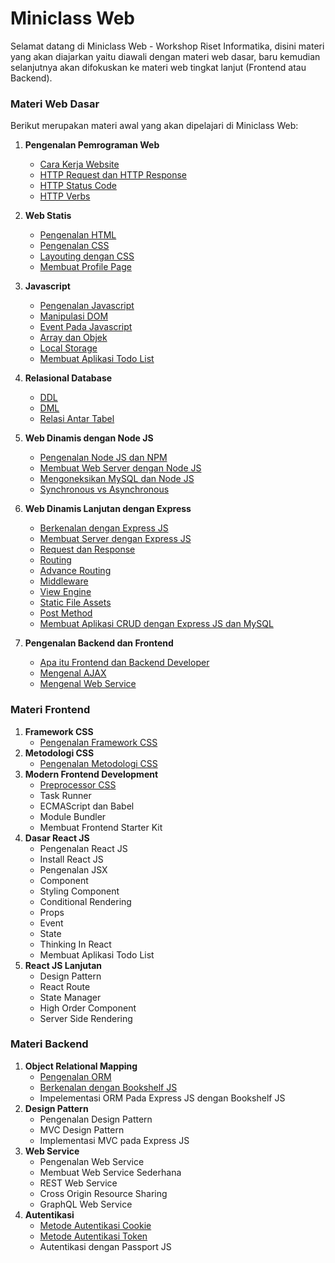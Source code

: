 # Miniclass Web

Selamat datang di Miniclass Web - Workshop Riset Informatika,
disini materi yang akan diajarkan yaitu diawali dengan materi web dasar, baru kemudian selanjutnya akan difokuskan ke materi web tingkat lanjut (Frontend atau Backend).

### Materi Web Dasar

Berikut merupakan materi awal yang akan dipelajari di Miniclass Web:

1.  **Pengenalan Pemrograman Web**
    - [Cara Kerja Website](dasar/topik1/cara-kerja-website.md)
    - [HTTP Request dan HTTP Response](dasar/topik1/http-request-dan-response.md)
    - [HTTP Status Code](dasar/topik1/http-status-code.md)
    - [HTTP Verbs](dasar/topik1/http-verbs.md)
2.  **Web Statis**
    - [Pengenalan HTML](dasar/topik2/pengenalan-html.md)
    - [Pengenalan CSS](dasar/topik2/pengenalan-css.md)
    - [Layouting dengan CSS](dasar/topik2/layouting-dengan-css.md)
    - [Membuat Profile Page](dasar/topik2/membuat-profile-page.md)
3.  **Javascript**
    - [Pengenalan Javascript](dasar/topik3/pengenalan-javascript.md)
    - [Manipulasi DOM](dasar/topik3/manipulasi-dom.md)
    - [Event Pada Javascript](dasar/topik3/event-pada-javascript.md)
    - [Array dan Objek](dasar/topik3/array-dan-objek.md)
    - [Local Storage](dasar/topik3/local-storage.md)
    - [Membuat Aplikasi Todo List](dasar/topik3/membuat-aplikasi-todo-list)
4.  **Relasional Database**
    - [DDL](dasar/topik4/DDL.md)
    - [DML](dasar/topik4/DML.md)
    - [Relasi Antar Tabel](dasar/topik4/relasi-antar-table.md)
5.  **Web Dinamis dengan Node JS**
    - [Pengenalan Node JS dan NPM](dasar/topik5/pengenalan-nodejs-dan-npm.md)
    - [Membuat Web Server dengan Node JS](dasar/topik5/membuat-web-server-dengan-nodejs.md)
    - [Mengoneksikan MySQL dan Node JS](dasar/topik5/mengoneksikan-mysql-dan-nodejs.md)
    - [Synchronous vs Asynchronous](dasar/topik5/synchronous-vs-asynchronous.md)
6.  **Web Dinamis Lanjutan dengan Express**
    - [Berkenalan dengan Express JS](dasar/topik6/berkenalan-dengan-expressjs.md)
    - [Membuat Server dengan Express JS](dasar/topik6/membuat-server-dengan-expressjs.md)
    - [Request dan Response](dasar/topik6/request-dan-response.md)
    - [Routing](dasar/topik6/routing.md)
    - [Advance Routing](dasar/topik6/advance-routing.md)
    - [Middleware](dasar/topik6/middleware.md)
    - [View Engine](dasar/topik6/view-engine.md)
    - [Static File Assets](dasar/topik6/static-file-assets.md)
    - [Post Method](dasar/topik6/post-method.md)
    - [Membuat Aplikasi CRUD dengan Express JS dan MySQL](dasar/topik6/membuat-aplikasi-crud-dengan-expressjs-dan-mysql.md)
7.  **Pengenalan Backend dan Frontend**

    - [Apa itu Frontend dan Backend Developer](dasar/topik7/apa-itu-frontend-dan-backend-developer.md)
    - [Mengenal AJAX](dasar/topik7/mengenal-ajax.md)
    - [Mengenal Web Service](dasar/topik7/mengenal-web-service.md)

### Materi Frontend

1.  **Framework CSS**
    - [Pengenalan Framework CSS](front-end/topik1/pengenalan-framework-css.md)
2.  **Metodologi CSS**
    - [Pengenalan Metodologi CSS](front-end/topik2/pengenalan-metodologi-css.md)
3.  **Modern Frontend Development**
    - [Preprocessor CSS](front-end/topik3/preprocessor-css.md)
    - Task Runner
    - ECMAScript dan Babel
    - Module Bundler
    - Membuat Frontend Starter Kit
4.  **Dasar React JS**
    - Pengenalan React JS
    - Install React JS
    - Pengenalan JSX
    - Component
    - Styling Component
    - Conditional Rendering
    - Props
    - Event
    - State
    - Thinking In React
    - Membuat Aplikasi Todo List
5.  **React JS Lanjutan**
    - Design Pattern
    - React Route
    - State Manager
    - High Order Component
    - Server Side Rendering

### Materi Backend

1.  **Object Relational Mapping**
    - [Pengenalan ORM](back-end/topik1/pengenalan-orm.md)
    - [Berkenalan dengan Bookshelf JS](back-end/topik1/berkenalan-dengan-bookshelfjs.md)
    - Impelementasi ORM Pada Express JS dengan Bookshelf JS
2.  **Design Pattern**
    - Pengenalan Design Pattern
    - MVC Design Pattern
    - Implementasi MVC pada Express JS
3.  **Web Service**
    - Pengenalan Web Service
    - Membuat Web Service Sederhana
    - REST Web Service
    - Cross Origin Resource Sharing
    - GraphQL Web Service
4.  **Autentikasi**
    - [Metode Autentikasi Cookie](back-end/topik4/metode-autentikasi-cookie.md)
    - [Metode Autentikasi Token](back-end/topik4/metode-autentikasi-token.md)
    - Autentikasi dengan Passport JS
